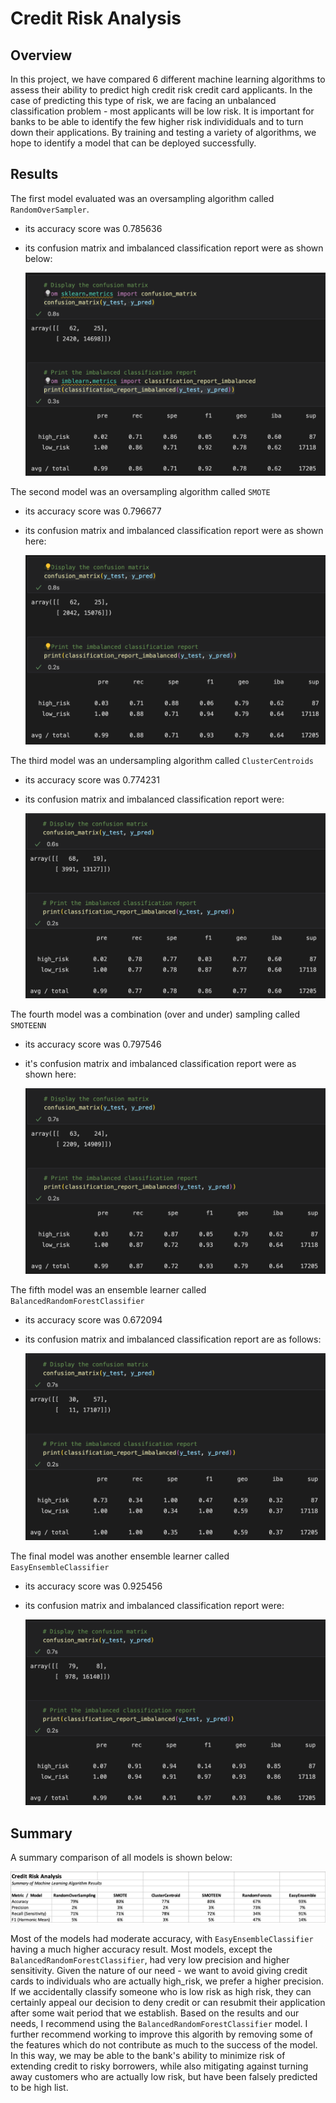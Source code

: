 # Credit Risk Analysis

## Overview

In this project, we have compared 6 different machine learning algorithms to assess their ability to predict high credit risk credit card applicants.  In the case of predicting this type of risk, we are facing an unbalanced classification problem - most applicants will be low risk.  It is important for banks to be able to identify the few higher risk individiduals and to turn down their applications.  By training and testing a variety of algorithms, we hope to identify a model that can be deployed successfully.

## Results

The first model evaluated was an oversampling algorithm called `RandomOverSampler`.
- its accuracy score was 0.785636
- its confusion matrix and imbalanced classification report were as shown below:

  ![ROS](ros.png)
  
The second model was an oversampling algorithm called `SMOTE`
- its accuracy score was 0.796677
- its confusion matrix and imbalanced classification report were as shown here:

  ![SMOTE](SMOTE.png)
  
The third model was an undersampling algorithm called `ClusterCentroids`
- its accuracy score was 0.774231
- its confusion matrix and imbalanced classification report were:

  ![Cluster](cluster.png)

The fourth model was a combination (over and under) sampling called `SMOTEENN`
- its accuracy score was 0.797546
- it's confusion matrix and imbalanced classification report were as shown here:

  ![SMOTEENN](smoteenn.png)
  
The fifth model was an ensemble learner called `BalancedRandomForestClassifier`
- its accuracy score was 0.672094
- its confusion matrix and imbalanced classification report are as follows:

  ![RF](rf.png)
  
The final model was another ensemble learner called `EasyEnsembleClassifier`
- its accuracy score was 0.925456
- its confusion matrix and imbalanced classification report were:

  ![easy](easy.png)

## Summary

A summary comparison of all models is shown below:

![Comparison of results](summary.png)

Most of the models had moderate accuracy, with `EasyEnsembleClassifier` having a much higher accuracy result.  Most models, except the `BalancedRandomForestClassifier`, had very low precision and higher sensitivity.  Given the nature of our need - we want to avoid giving credit cards to individuals who are actually high_risk, we prefer a higher precision.  If we accidentally classify someone who is low risk as high risk, they can certainly appeal our decision to deny credit or can resubmit their application after some wait period that we establish.  Based on the results and our needs, I recommend using the `BalancedRandomForestClassifier` model.  I further recommend working to improve this algorith by removing some of the features which do not contribute as much to the success of the model.  In this way, we may be able to the bank's ability to minimize risk of extending credit to risky borrowers, while also mitigating against turning away customers who are actually low risk, but have been falsely predicted to be high list.

